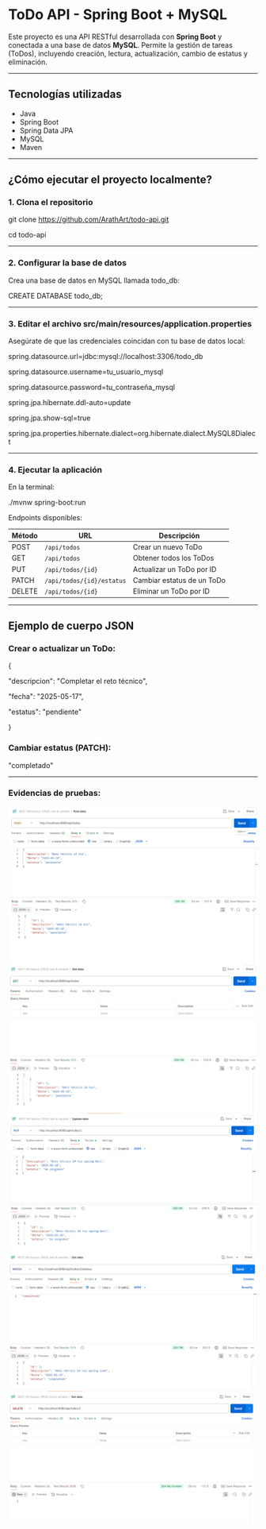 # ToDo API - Spring Boot + MySQL

Este proyecto es una API RESTful desarrollada con **Spring Boot** y conectada a una base de datos **MySQL**. Permite la gestión de tareas (ToDos), incluyendo creación, lectura, actualización, cambio de estatus y eliminación.

---

## Tecnologías utilizadas

- Java
- Spring Boot
- Spring Data JPA
- MySQL
- Maven

---

##  ¿Cómo ejecutar el proyecto localmente?

###  1. Clona el repositorio

git clone https://github.com/ArathArt/todo-api.git

cd todo-api

---

### 2. Configurar la base de datos

Crea una base de datos en MySQL llamada todo_db:

CREATE DATABASE todo_db;

---

### 3. Editar el archivo src/main/resources/application.properties

Asegúrate de que las credenciales coincidan con tu base de datos local:

spring.datasource.url=jdbc:mysql://localhost:3306/todo_db

spring.datasource.username=tu_usuario_mysql

spring.datasource.password=tu_contraseña_mysql

spring.jpa.hibernate.ddl-auto=update

spring.jpa.show-sql=true

spring.jpa.properties.hibernate.dialect=org.hibernate.dialect.MySQL8Dialect

---

### 4. Ejecutar la aplicación

En la terminal:

./mvnw spring-boot:run

Endpoints disponibles:

| Método | URL                      | Descripción                |
| ------ | ------------------------ | -------------------------- |
| POST   | `/api/todos`             | Crear un nuevo ToDo        |
| GET    | `/api/todos`             | Obtener todos los ToDos    |
| PUT    | `/api/todos/{id}`        | Actualizar un ToDo por ID  |
| PATCH  | `/api/todos/{id}/estatus` | Cambiar estatus de un ToDo |
| DELETE | `/api/todos/{id}`        | Eliminar un ToDo por ID    |

---

## Ejemplo de cuerpo JSON

### Crear o actualizar un ToDo:

{

  "descripcion": "Completar el reto técnico",

  "fecha": "2025-05-17",

  "estatus": "pendiente"

}

### Cambiar estatus (PATCH):

  "completado"

---
### Evidencias de pruebas:

  ![POST](images/POST.png)
  ![GET](images/GET.png)
  ![PUT](images/PUT.png)
  ![PATCH](images/PATCH.png)
  ![DELETE](images/DELETE.png)
